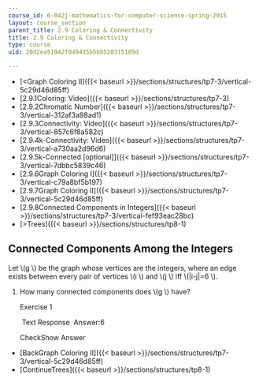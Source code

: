 ```yaml
---
course_id: 6-042j-mathematics-for-computer-science-spring-2015
layout: course_section
parent_title: 2.9 Coloring & Connectivity
title: 2.9 Coloring & Connectivity
type: course
uid: 20d2ea51942f049435b5bb520315189d

---
```


*   [<Graph Coloring II]({{< baseurl >}}/sections/structures/tp7-3/vertical-5c29d46d85ff)
*   [2.9.1Coloring: Video]({{< baseurl >}}/sections/structures/tp7-3)
*   [2.9.2Chromatic Number]({{< baseurl >}}/sections/structures/tp7-3/vertical-312af3a98ad1)
*   [2.9.3Connectivity: Video]({{< baseurl >}}/sections/structures/tp7-3/vertical-857c6f8a582c)
*   [2.9.4k-Connectivity: Video]({{< baseurl >}}/sections/structures/tp7-3/vertical-a730aa2d96d6)
*   [2.9.5k-Connected \[optional\]]({{< baseurl >}}/sections/structures/tp7-3/vertical-7dbbc5839c46)
*   [2.9.6Graph Coloring I]({{< baseurl >}}/sections/structures/tp7-3/vertical-c79a8bf5b197)
*   [2.9.7Graph Coloring II]({{< baseurl >}}/sections/structures/tp7-3/vertical-5c29d46d85ff)
*   [2.9.8Connected Components in Integers]({{< baseurl >}}/sections/structures/tp7-3/vertical-fef93eac28bc)
*   [\>Trees]({{< baseurl >}}/sections/structures/tp8-1)

Connected Components Among the Integers
---------------------------------------

  

Let \\(g \\) be the graph whose vertices are the integers, where an edge exists between every pair of vertices \\(i \\) and \\(j \\) iff \\(|i-j|=6 \\).

1.  How many connected components does \\(g \\) have?
    
    Exercise 1
    
    &nbsp;Text Response&nbsp; Answer:6
    
    CheckShow Answer
    

*   [BackGraph Coloring II]({{< baseurl >}}/sections/structures/tp7-3/vertical-5c29d46d85ff)
*   [ContinueTrees]({{< baseurl >}}/sections/structures/tp8-1)